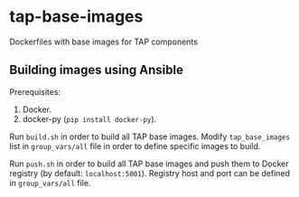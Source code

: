 # tap-base-images
Dockerfiles with base images for TAP components

## Building images using Ansible

Prerequisites:
1. Docker.
2. docker-py (`pip install docker-py`).

Run `build.sh` in order to build all TAP base images. Modify `tap_base_images` list in `group_vars/all` file in order to
define specific images to build.

Run `push.sh`  in order to build all TAP base images and push them to Docker registry (by default: `localhost:5001`).
Registry host and port can be defined in `group_vars/all` file.
